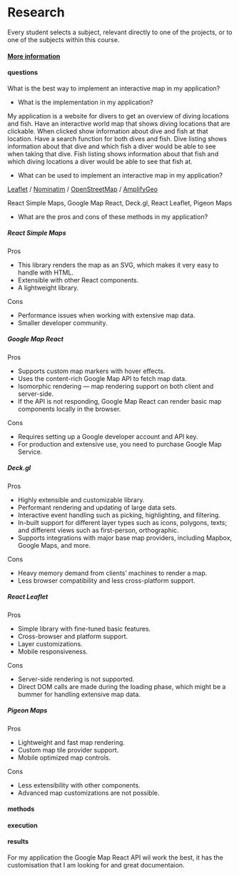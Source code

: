 # Research
Every student selects a subject, relevant directly to one of the projects, or to one of the subjects within this course. 
#### [More information](https://fhict.instructure.com/courses/12992/pages/research-reports-bachelor-students-only?module_item_id=911565)

#### questions
What is the best way to implement an interactive map in my application?
- What is the implementation in my application?

My application is a website for divers to get an overview of diving locations and fish. Have an interactive world map that shows diving locations that are clickable. When clicked show information about dive and fish at that location. Have a search function for both dives and fish. Dive listing shows information about that dive and which fish a diver would be able to see when taking that dive. Fish listing shows information about that fish and which diving locations a diver would be able to see that fish at.
- What can be used to implement an interactive map in my application?

[Leaflet](https://leafletjs.com/) /
[Nominatim](https://nominatim.openstreetmap.org/ui/search.html) /
[OpenStreetMap](https://www.openstreetmap.org/#map=7/52.154/5.295) /
[AmplifyGeo](https://aws.amazon.com/blogs/mobile/add-interactive-maps-in-react-using-amplify-geo/)

React Simple Maps, Google Map React, Deck.gl, React Leaflet, Pigeon Maps

- What are the pros and cons of these methods in my application?
##### React Simple Maps
Pros
- This library renders the map as an SVG, which makes it very easy to handle with HTML.
- Extensible with other React components.
- A lightweight library.


Cons
- Performance issues when working with extensive map data.
- Smaller developer community.

##### Google Map React
Pros
- Supports custom map markers with hover effects.
- Uses the content-rich Google Map API to fetch map data.
- Isomorphic rendering — map rendering support on both client and server-side.
- If the API is not responding, Google Map React can render basic map components locally in the browser.

Cons
- Requires setting up a Google developer account and API key.
- For production and extensive use, you need to purchase Google Map Service.

##### Deck.gl
Pros
- Highly extensible and customizable library.
- Performant rendering and updating of large data sets.
- Interactive event handling such as picking, highlighting, and filtering.
- In-built support for different layer types such as icons, polygons, texts; and different views such as first-person, orthographic.
- Supports integrations with major base map providers, including Mapbox, Google Maps, and more.

Cons
- Heavy memory demand from clients’ machines to render a map.
- Less browser compatibility and less cross-platform support.

##### React Leaflet
Pros
- Simple library with fine-tuned basic features.
- Cross-browser and platform support.
- Layer customizations.
- Mobile responsiveness.

Cons
- Server-side rendering is not supported.
- Direct DOM calls are made during the loading phase, which might be a bummer for handling extensive map data.

##### Pigeon Maps
Pros
- Lightweight and fast map rendering.
- Custom map tile provider support.
- Mobile optimized map controls.

Cons
- Less extensibility with other components.
- Advanced map customizations are not possible.

#### methods
#### execution
#### results
For my application the Google Map React API wil work the best, it has the customisation that I am looking for and great documentaion.  

